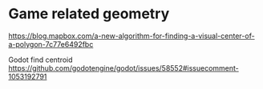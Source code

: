 # Game related geometry



https://blog.mapbox.com/a-new-algorithm-for-finding-a-visual-center-of-a-polygon-7c77e6492fbc

Godot find centroid
https://github.com/godotengine/godot/issues/58552#issuecomment-1053192791
